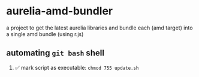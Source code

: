 # aurelia-amd-bundler
a project to get the latest aurelia libraries and bundle each (amd target) into a single amd bundle (using r.js)

## automating `git bash` shell
1. :white_check_mark: mark script as executable: `chmod 755 update.sh`
